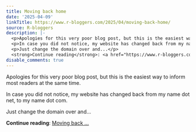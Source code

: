 ```yaml
---
title: Moving back home
date: '2025-04-09'
linkTitle: https://www.r-bloggers.com/2025/04/moving-back-home/
source: R-bloggers
description: |-
  <p>Apologies for this very poor blog post, but this is the easiest way to inform most readers at the same time.</p>
  <p>In case you did not notice, my website has changed back from my name dot net, to my name dot com.</p>
  <p>Just change the domain over and...</p>
  <strong>Continue reading</strong>: <a href="https://www.r-bloggers.com/2025/04/moving-back-home/">Moving back ...
disable_comments: true
---
```

<p>Apologies for this very poor blog post, but this is the easiest way to inform most readers at the same time.</p>
<p>In case you did not notice, my website has changed back from my name dot net, to my name dot com.</p>
<p>Just change the domain over and...</p>
<strong>Continue reading</strong>: <a href="https://www.r-bloggers.com/2025/04/moving-back-home/">Moving back ...